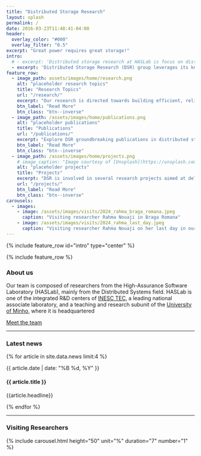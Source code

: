 ```yaml
---
title: "Distributed Storage Research"
layout: splash
permalink: /
date: 2016-03-23T11:48:41-04:00
header:
  overlay_color: "#000"
  overlay_filter: "0.5"
excerpt: "Great power requires great storage!"
intro:
  # - excerpt: 'Distributed storage research at HASLab is focus on distributed storage systems, vital for fields like cloud computing, high-performance computing, internet-of-things, databases, and artificial inteligence. Our research aims to create efficient, scalable, resilient, and secure solutions to handle the exponential growth of digital data and diverse application needs.'
  - excerpt: 'Distributed Storage Research (DSR) group leverages its knowledge of storage, operating, and distributed systems to empower cloud computing, high-performance computing, and AI ecosystems. Our research aims to create efficient, scalable, resilient, and secure storage solutions to handle the rapid growth of digital information and the diverse requirements of various applications and infrastructures.'
feature_row:
  - image_path: assets/images/home/research.png
    alt: "placeholder research topics"
    title: "Research Topics"
    url: "/research/"
    excerpt: "Our research is directed towards building efficient, reliable, and secure storage systems."
    btn_label: "Read More"
    btn_class: "btn--inverse"
  - image_path: /assets/images/home/publications.png
    alt: "placeholder publications"
    title: "Publications"
    url: "/publications/"
    excerpt: "Explore DSR groundbreaking publications in distributed storage research."
    btn_label: "Read More"
    btn_class: "btn--inverse"
  - image_path: /assets/images/home/projects.png
    # image_caption: "Image courtesy of [Unsplash](https://unsplash.com/)"
    alt: "placeholder projects"
    title: "Projects"
    excerpt: "DSR is involved in several research projects aimed at delivering novel storage solutions."
    url: "/projects/"
    btn_label: "Read More"
    btn_class: "btn--inverse"
carousels:
  - images:
    - image: /assets/images/visits/2024_rahma_braga_romana.jpeg
      caption: "Visiting researcher Rahma Nouaji in Braga Romana"
    - image: /assets/images/visits/2024_rahma_last_day.jpeg
      caption: "Visiting researcher Rahma Nouaji on her last day in our lab"
---
```


{% include feature_row id="intro" type="center" %}

{% include feature_row %}


<h3>About us</h3>

Our team is composed of researchers from the High-Assurance Software Laboratory (HASLab), mainly from the Distributed Systems field. HASLab is one of the integrated R&D centers of [INESC TEC](https://www.inesctec.pt/en), a leading national associate laboratory, and a teaching and research subunit of the [University of Minho](https://www.uminho.pt/EN), where it is headquartered

<a href="/people/" class="btn btn--inverse">Meet the team</a>


<hr>

<h3>Latest news</h3>

{% for article in site.data.news limit:4 %}

  <time datetime="{{ article.date }}" class="catalogue-time">{{ article.date | date: "%B %d, %Y" }}</time>
  <h4 class="catalogue-title">{{ article.title }}</h4>
  <div class="catalogue-line"></div>
  <p>{{article.headline}}</p>
{% endfor %}

<hr>
<h3>Visiting Researchers</h3>

{% include carousel.html height="50" unit="%" duration="7" number="1" %}

<!--
https://mdbootstrap.com/img/Photos/Slides/img%20(9).jpg
https://mdbootstrap.com/img/Photos/Slides/img%20(68).jpg
https://mdbootstrap.com/img/Photos/Slides/img%20(6).jpg
-->


<!-- <hr> -->

<!-- Research at HASLab is anchored on a rigorous approach to three areas of Computer Science: Software Engineering, Distributed Systems and Cryptography and Information Security. The laboratory's contributions to these areas range from fundamental research on formal methods and algorithms to applied research on tools and middleware that address real-world demands stemming from long-term collaborations with industry. -->

<!--**We are looking for PhD students, Postdocs, and Master students to join the team** [(more info)]({{ site.url }}{{ site.baseurl }}/vacancies) **!** -->

<!--We are grateful for funding from-->

<!-- <figure class="fourth">
  <img src="{{ site.url }}{{ site.baseurl }}/images/logopic/inesctec_logo.jpg" style="width: 230px">
  <img src="{{ site.url }}{{ site.baseurl }}/images/logopic/uminho_logo.png" style="width: 180px">
</figure> -->
